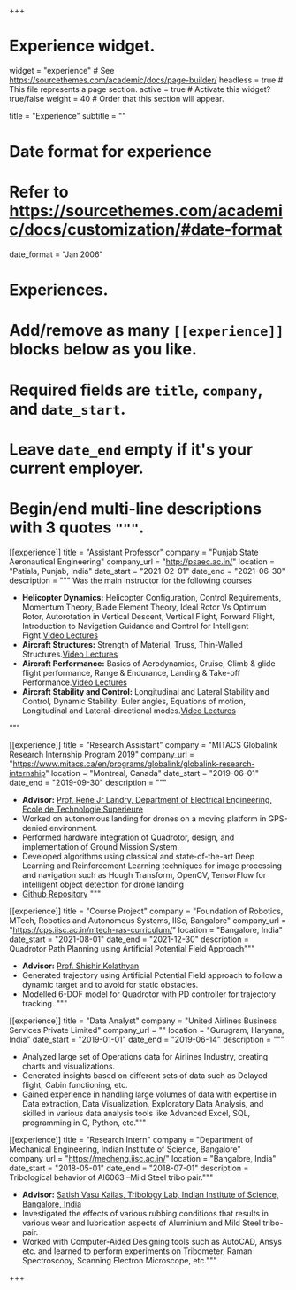 +++
# Experience widget.
widget = "experience"  # See https://sourcethemes.com/academic/docs/page-builder/
headless = true  # This file represents a page section.
active = true  # Activate this widget? true/false
weight = 40  # Order that this section will appear.

title = "Experience"
subtitle = ""

# Date format for experience
#   Refer to https://sourcethemes.com/academic/docs/customization/#date-format
date_format = "Jan 2006"

# Experiences.
#   Add/remove as many `[[experience]]` blocks below as you like.
#   Required fields are `title`, `company`, and `date_start`.
#   Leave `date_end` empty if it's your current employer.
#   Begin/end multi-line descriptions with 3 quotes `"""`.
[[experience]]
  title = "Assistant Professor"
  company = "Punjab State Aeronautical Engineering"
  company_url = "http://psaec.ac.in/"
  location = "Patiala, Punjab, India"
  date_start = "2021-02-01"
  date_end = "2021-06-30"
  description = """
  Was the main instructor for the following courses
  * **Helicopter Dynamics:** Helicopter Configuration, Control Requirements, Momentum Theory, Blade Element Theory, Ideal Rotor Vs Optimum Rotor, Autorotation in Vertical Descent, Vertical Flight, Forward Flight, Introduction to Navigation Guidance and Control for Intelligent Fight.[Video Lectures](https://docs.google.com/spreadsheets/d/1AEPxIMOgEb1ugyfhm1m2em8rf6vkH-aT/edit#gid=1887361301)
  * **Aircraft Structures:** Strength of Material, Truss, Thin-Walled Structures.[Video Lectures](https://docs.google.com/spreadsheets/d/1ZY95AMYS4pkHM7tr8uFe5Uq-Hl_-s4fF/edit#gid=1196452268)
  * **Aircraft Performance:** Basics of Aerodynamics, Cruise, Climb & glide flight performance, Range &
Endurance, Landing & Take-off Performance.[Video Lectures](https://docs.google.com/spreadsheets/d/1GF9zuYyKVXGzaKoV5Wqrcd9PTtAVyR0F/edit#gid=1458694770)
  * **Aircraft Stability and Control:** Longitudinal and Lateral Stability and Control, Dynamic Stability: Euler angles,
Equations of motion, Longitudinal and Lateral-directional modes.[Video Lectures](https://docs.google.com/spreadsheets/d/1uGu29oBwKBpaWH42YdNj9bxoFhZ3Qj9V/edit#gid=287325547)

  """

[[experience]]
  title = "Research Assistant"
  company = "MITACS Globalink Research Internship Program 2019"
  company_url = "https://www.mitacs.ca/en/programs/globalink/globalink-research-internship"
  location = "Montreal, Canada"
  date_start = "2019-06-01"
  date_end = "2019-09-30"
  description = """
  * **Advisor:** [Prof. Rene Jr Landry, Department of Electrical Engineering, Ecole de Technologie Superieure](https://www.etsmtl.ca/en/research/professors/rlandry)
  * Worked on autonomous landing for drones on a moving platform in GPS-denied environment.
  * Performed hardware integration of Quadrotor, design, and implementation of Ground Mission System.
  * Developed algorithms using classical and state-of-the-art Deep Learning and Reinforcement Learning techniques for image processing and navigation such as Hough Transform, OpenCV, TensorFlow for intelligent object detection for drone landing
  * [Github Repository](https://github.com/Lokesh97Bansal/Landing-Site-detection-for-Autonomous-landing-of-a-UAV-in-GPS-Denied-Environment-)
  """

[[experience]]
  title = "Course Project"
  company = "Foundation of Robotics, MTech, Robotics and Autonomous Systems, IISc, Bangalore"
  company_url = "https://cps.iisc.ac.in/mtech-ras-curriculum/"
  location = "Bangalore, India"
  date_start = "2021-08-01"
  date_end = "2021-12-30"
  description = Quadrotor Path Planning using Artificial Potential Field Approach"""
  * **Advisor:** [Prof. Shishir Kolathyan](https://shishirny.github.io/)
  * Generated trajectory using Artificial Potential Field approach to follow a dynamic target and to avoid for static obstacles.
  * Modelled 6-DOF model for Quadrotor with PD controller for trajectory tracking.
"""

[[experience]]
  title = "Data Analyst"
  company = "United Airlines Business Services Private Limited"
  company_url = ""
  location = "Gurugram, Haryana, India"
  date_start = "2019-01-01"
  date_end = "2019-06-14"
  description = """ 
  * Analyzed large set of Operations data for Airlines Industry, creating charts and visualizations.
  * Generated insights based on different sets of data such as Delayed flight, Cabin functioning, etc.
  * Gained experience in handling large volumes of data with expertise in Data extraction, Data Visualization, Exploratory Data Analysis, and skilled in various data analysis tools like Advanced Excel, SQL, programming in C, Python, etc."""
  
[[experience]]
  title = "Research Intern"
  company = "Department of Mechanical Engineering, Indian Institute of Science, Bangalore"
  company_url = "https://mecheng.iisc.ac.in/"
  location = "Bangalore, India"
  date_start = "2018-05-01"
  date_end = "2018-07-01"
  description = Tribological behavior of Al6063 –Mild Steel tribo pair.""" 
  * **Advisor:** [Satish Vasu Kailas, Tribology Lab, Indian Institute of Science, Bangalore, India](https://mecheng.iisc.ac.in/people/satish-v-kailas/)
  * Investigated the effects of various rubbing conditions that results in various wear and lubrication aspects of Aluminium and Mild Steel tribo-pair.
  * Worked with Computer-Aided Designing tools such as AutoCAD, Ansys etc. and learned to perform experiments on Tribometer, Raman Spectroscopy, Scanning Electron Microscope, etc."""
  
+++
